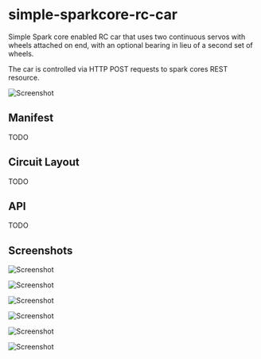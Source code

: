 # simple-sparkcore-rc-car
Simple Spark core enabled RC car that uses two continuous servos with wheels attached on end, with an optional bearing in lieu of a second set of wheels.

The car is controlled via HTTP POST requests to spark cores REST resource.

![Screenshot](https://github.com/kevd1337/simple-sparkcore-rc-car/blob/master/screenshot-1.jpg)

## Manifest
TODO

## Circuit Layout
TODO

## API
TODO

## Screenshots

![Screenshot](https://github.com/kevd1337/simple-sparkcore-rc-car/blob/master/screenshot-2.jpg)

![Screenshot](https://github.com/kevd1337/simple-sparkcore-rc-car/blob/master/screenshot-controller.png)

![Screenshot](https://github.com/kevd1337/simple-sparkcore-rc-car/blob/master/screenshot-3.jpg)

![Screenshot](https://github.com/kevd1337/simple-sparkcore-rc-car/blob/master/screenshot-4.jpg)

![Screenshot](https://github.com/kevd1337/simple-sparkcore-rc-car/blob/master/screenshot-5.jpg)

![Screenshot](https://github.com/kevd1337/simple-sparkcore-rc-car/blob/master/screenshot-6.jpg)
